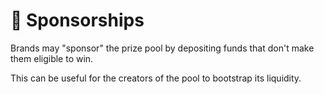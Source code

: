 # 🧧 Sponsorships

Brands may "sponsor" the prize pool by depositing funds that don't make them eligible to win.

This can be useful for the creators of the pool to bootstrap its liquidity.
